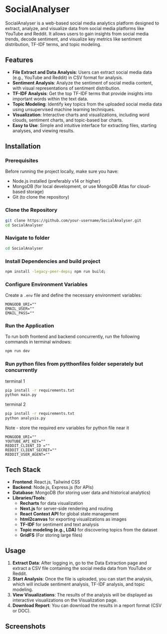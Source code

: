 
# SocialAnalyser

SocialAnalyser is a web-based social media analytics platform designed to extract, analyze, and visualize data from social media platforms like YouTube and Reddit. It allows users to gain insights from social media trends, decode sentiment, and visualize key metrics like sentiment distribution, TF-IDF terms, and topic modeling.

## Features

- **File Extract and Data Analysis**: Users can extract social media data (e.g., YouTube and Reddit) in CSV format for analysis.
- **Sentiment Analysis**: Analyze the sentiment of social media content, with visual representations of sentiment distribution.
- **TF-IDF Analysis**: Get the top TF-IDF terms that provide insights into important words within the text data.
- **Topic Modeling**: Identify key topics from the uploaded social media data using unsupervised machine learning techniques.
- **Visualization**: Interactive charts and visualizations, including word clouds, sentiment charts, and topic-based bar charts.
- **Easy to Use**: Simple and intuitive interface for extracting files, starting analyses, and viewing results.


## Installation

### Prerequisites

Before running the project locally, make sure you have:

- Node.js installed (preferably v14 or higher)
- MongoDB (for local development, or use MongoDB Atlas for cloud-based storage)
- Git (to clone the repository)

### Clone the Repository

```bash
git clone https://github.com/your-username/SocialAnalyser.git
cd SocialAnalyser
```
### Navigate to folder

```bash
cd SocialAnalyser
```

### Install Dependencies and build project

```bash
npm install -legacy-peer-deps; npm run build;
```


### Configure Environment Variables

Create a `.env` file and define the necessary environment variables:

```env
MONGODB_URI=""
EMAIL_USER=""
EMAIL_PASS=""
```

### Run the Application

To run both frontend and backend concurrently, run the following commands in terminal windows:

```bash
npm run dev
```

### Run python files from pytthonfiles folder seperately but concurrently

terminal 1
```bash
pip install -r requirements.txt
python main.py
```
terminal 2
```bash
pip install -r requirements.txt
python analysis.py
```

Note - store the required env variables for python file near it
```env
MONGODB_URI=""
YOUTUBE_API_KEY=""
REDDIT_CLIENT_ID =""
REDDIT_CLIENT_SECRET=""
REDDIT_USER_AGENT=""
```

## Tech Stack

- **Frontend**: React.js, Tailwind CSS
- **Backend**: Node.js, Express.js (for APIs)
- **Database**: MongoDB (for storing user data and historical analytics)
- **Libraries/Tools**:
  - **Recharts** for data visualization
  - **Next.js** for server-side rendering and routing
  - **React Context API** for global state management
  - **html2canvas** for exporting visualizations as images
  - **TF-IDF** for sentiment and text analysis
  - **Topic modeling (e.g., LDA)** for discovering topics from the dataset
  - **GridFS** (For storing large files)

## Usage

1. **Extract Data**: After logging in, go to the Data Extraction page and extract a CSV file containing the social media data from YouTube or Reddit.
2. **Start Analysis**: Once the file is uploaded, you can start the analysis, which will include sentiment analysis, TF-IDF analysis, and topic modeling.
3. **View Visualizations**: The results of the analysis will be displayed as interactive visualizations on the Visualization page.
4. **Download Report**: You can download the results in a report format (CSV or DOC).

## Screenshots


